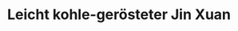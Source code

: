 ---
title: Leicht kohle-gerösteter Jin&nbsp;Xuan
color: dark-yellow
info: Ebenfalls leicht geröstet, aber mit Holzkohle und nicht in einem elektrischen Ofen.

shop: Taiwan Tea Crafts
shop-url: https://www.taiwanteacrafts.com/product/organic-jin-xuan-light-charcoal-pit-fired-oolong-tea
order-id: 2022-ttc-1
order-date: Januar&nbsp;2022
price: 0,22&hairsp;$/g
key: 4

show-details: true
type: Oolong
country: Taiwan
location: Zhushan
harvest: October 2019
harvest-style: handgepflückt
elevation: 400m
cultivar: Jin Xuan
show-production: true
oxidation: leicht
roasting: leicht
roast-method: Holzkohleröstung

gongfu: true
gongfu-temperature: 95°C
gongfu-weight: 5-6&hairsp;g pro 100&hairsp;ml
gongfu-volume: der Gefäßboden bedeckt ist
gongfu-rinse: blitz
gongfu-first: 5 Sekunden
gongfu-second: 5 Sekunden
gongfu-third: 10 Sekunden
gongfu-further: +10 Sekunden pro Aufguss
gongfu-increase-temperature: true

show-notes: true
aroma-dry: Toast, Getreite
aroma-wet: lebt auf und wird grüner,<br>erinnert an einen Laubwald
liquer-color: sattes Gelb
taste-early: Toast, Haselnuss,<br>leicht milchig
taste-later: herber werdend,<br>Röstnote nimmt ab
texture: leicht
feeling: wärmend
spent-leaf: olivgrün,<br>ganze Blätter,<br>manche noch am Stiel
---